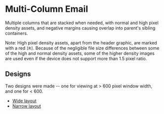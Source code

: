 # Multi-Column Email

Multiple columns that are stacked when needed, with normal and high pixel density assets, and negative margins causing overlap into parent's sibling containers.

Note: High pixel density assets, apart from the header graphic, are marked with a red ```[R]```. Because of the negligible file size differences between some of the high and normal density assets, some of the higher density images are used even if the device does not support more than 1.5 pixel ratio.

## Designs

Two designs were made -- one for viewing at > 600 pixel window width, and one for < 600. 

- [Wide layout](designs/wide.jpg)
- [Narrow layout](designs/narrow.jpg)